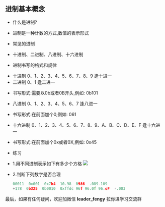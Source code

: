 ## 进制基本概念

- 什么是进制?

+ 进制是一种计数的方式,数值的表示形式

- 常见的进制

+ 十进制、二进制、八进制、十六进制

- 进制书写的格式和规律

+ 十进制 0、1、2、3、4、5、6、7、8、9 逢十进一
+ 二进制 0、1 逢二进一

* 书写形式:需要以0b或者0B开头,例如: 0b101

+ 八进制 0、1、2、3、4、5、6、7 逢八进一

* 书写形式:在前面加个0,例如: 061

+ 十六进制 0、1、2、3、4、5、6、7、8、9、A、B、C、D、E、F 逢十六进一

* 书写形式:在前面加个0x或者0X,例如: 0x45

- 练习

+ 1.用不同进制表示如下有多少个方格
  ![](https://img-blog.csdnimg.cn/img_convert/ca48b49abde038c455a5c4ea0789e2ee.png)

+ 2.判断下列数字是否合理

  ```c
  00011  0x001  0x7h4  10.98  0986  .089-109
  +178  0b325  0b0010  0xffdc 96f 96.0f 96.oF  -.003
  ```



最后，如果有任何疑问，欢迎加微信 **leader_fengy** 拉你进学习交流群

